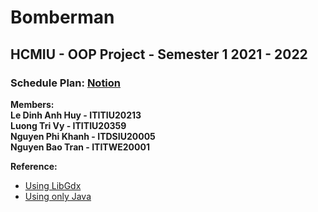# Bomberman
## HCMIU - OOP Project - Semester 1 2021 - 2022
### Schedule Plan: [Notion](https://www.notion.so/trivyluong/Project-1f4ee64f8a284f899eb7583df0352fbf)
**Members:**  
**Le Dinh Anh Huy - ITITIU20213**  
**Luong Tri Vy - ITITIU20359**       
**Nguyen Phi Khanh - ITDSIU20005**  
**Nguyen Bao Tran - ITITWE20001**  


**Reference:** 
- [Using LibGdx](https://github.com/yichen0831/Bomberman_libGdx)
- [Using only Java](https://github.com/blai30/bomberman-java)
